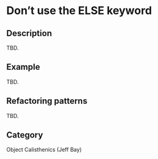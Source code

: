 # Don’t use the ELSE keyword #

## Description ##
TBD.

## Example ##
TBD.

## Refactoring patterns ##
TBD.

## Category ##
Object Calisthenics (Jeff Bay)
